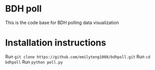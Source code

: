 # BDH poll 
This is the code base for BDH polling data visualization

# Installation instructions 
Run `git clone https://github.com/emilyteng1008/bdhpoll.git` 
Run `cd bdhpoll`
Run `python poll.py`
